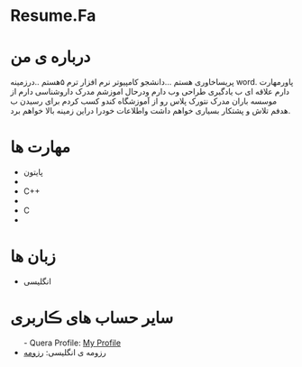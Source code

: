# Resume.Fa
<h1> درباره ی من</h1>
  <p>پریساخاوری هستم ...دانشجو کامپیوتر نرم افزار ترم ۵هستم ..درزمینه word. پاورمهارت دارم 
علاقه ای ب یادگیری طراحی وب دارم ودرحال اموزشم 
مدرک داروشناسی دارم از موسسه باران
مدرک نتورک پلاس رو از آموزشگاه کندو کسب کردم
برای رسیدن ب هدفم تلاش و پشتکار بسیاری خواهم داشت واطلاعات خودرا دراین زمینه بالا خواهم برد.</p>
<h1>مهارت ها</h1>
<ul>
    <li> پایتون <li>
    <li>C++ <li>
    <li>C <li>
</ul>
<h1> زبان ها</h1>
<ul>
   <li>انگلیسی</li>
</ul>
<h1> سایر حساب های ڪاربری </h1>
<ul>
- Quera Profile: <a href="https://quera.ir/profile/paritajik1234">My Profile</a>
    <li>رزومه ی انگلیسی: <a href="https://parisakhavari93.github.io/Resume.en/"> رزومه </a></li>
</ul>
